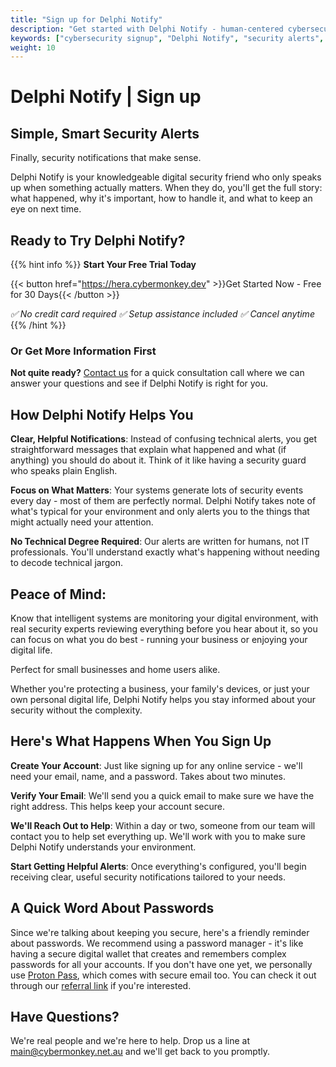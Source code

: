 ```yaml
---
title: "Sign up for Delphi Notify"
description: "Get started with Delphi Notify - human-centered cybersecurity alerts that make sense. Clear, helpful security notifications reviewed by real experts."
keywords: ["cybersecurity signup", "Delphi Notify", "security alerts", "cybersecurity monitoring"]
weight: 10
---
```


# Delphi Notify | Sign up

## Simple, Smart Security Alerts
Finally, security notifications that make sense.

Delphi Notify is your knowledgeable digital security friend who only speaks up when something actually matters. When they do, you'll get the full story: what happened, why it's important, how to handle it, and what to keep an eye on next time.

## Ready to Try Delphi Notify?

{{% hint info %}}
**Start Your Free Trial Today**

{{< button href="https://hera.cybermonkey.dev" >}}Get Started Now - Free for 30 Days{{< /button >}}

*✅ No credit card required  ✅ Setup assistance included  ✅ Cancel anytime*
{{% /hint %}}

### Or Get More Information First
**Not quite ready?** [Contact us](mailto:main@cybermonkey.net.au?subject=Delphi%20Notify%20Information%20Request&body=Hi!%20I'd%20like%20to%20learn%20more%20about%20Delphi%20Notify.%20Please%20tell%20me%20about:%0A%0A-%20Pricing%20and%20plans%0A-%20How%20it%20works%20for%20my%20situation%0A-%20Implementation%20process%0A%0AMyself/My%20Business:%0A[Tell%20us%20a%20bit%20about%20what%20you're%20protecting]) for a quick consultation call where we can answer your questions and see if Delphi Notify is right for you.

## How Delphi Notify Helps You

**Clear, Helpful Notifications**: Instead of confusing technical alerts, you get straightforward messages that explain what happened and what (if anything) you should do about it. Think of it like having a security guard who speaks plain English.

**Focus on What Matters**: Your systems generate lots of security events every day - most of them are perfectly normal. Delphi Notify takes note of what's typical for your environment and only alerts you to the things that might actually need your attention.

**No Technical Degree Required**: Our alerts are written for humans, not IT professionals. You'll understand exactly what's happening without needing to decode technical jargon.

## Peace of Mind: 
Know that intelligent systems are monitoring your digital environment, with real security experts reviewing everything before you hear about it, so you can focus on what you do best - running your business or enjoying your digital life.

Perfect for small businesses and home users alike.

Whether you're protecting a business, your family's devices, or just your own personal digital life, Delphi Notify helps you stay informed about your security without the complexity.



## Here's What Happens When You Sign Up
**Create Your Account**: Just like signing up for any online service - we'll need your email, name, and a password. Takes about two minutes.

**Verify Your Email**: We'll send you a quick email to make sure we have the right address. This helps keep your account secure.

**We'll Reach Out to Help**: Within a day or two, someone from our team will contact you to help set everything up. We'll work with you to make sure Delphi Notify understands your environment.

**Start Getting Helpful Alerts**: Once everything's configured, you'll begin receiving clear, useful security notifications tailored to your needs.

## A Quick Word About Passwords
Since we're talking about keeping you secure, here's a friendly reminder about passwords. We recommend using a password manager - it's like having a secure digital wallet that creates and remembers complex passwords for all your accounts.
If you don't have one yet, we personally use [Proton Pass](https://proton.me/pass), which comes with secure email too. You can check it out through our [referral link](https://pr.tn/ref/KF4YS3NCHZ4G) if you're interested.


## Have Questions? 
We're real people and we're here to help. Drop us a line at [main@cybermonkey.net.au](mailto:main@cybermonkey.net.au) and we'll get back to you promptly.